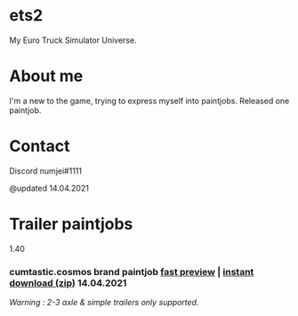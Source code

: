 # ets2
My Euro Truck Simulator Universe.

# About me
I'm a new to the game, trying to express myself into paintjobs. 
Released one paintjob.

# Contact
Discord numjei#1111

@updated 14.04.2021

# Trailer paintjobs

1.40 
### cumtastic.cosmos brand paintjob [fast preview](https://i.imgur.com/1CXFL1l.png) | [instant download (zip)](https://github.com/numjei/ets2/raw/main/cumtasticcosmos.zip) 14.04.2021

*Warning : 2-3 axle & simple trailers only supported.* 
